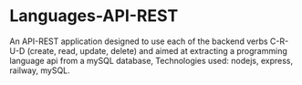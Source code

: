 # Languages-API-REST
An API-REST application designed to use each of the backend verbs C-R-U-D (create, read, update, delete) and aimed at extracting a programming language api from a mySQL database, Technologies used: nodejs, express, railway, mySQL.
